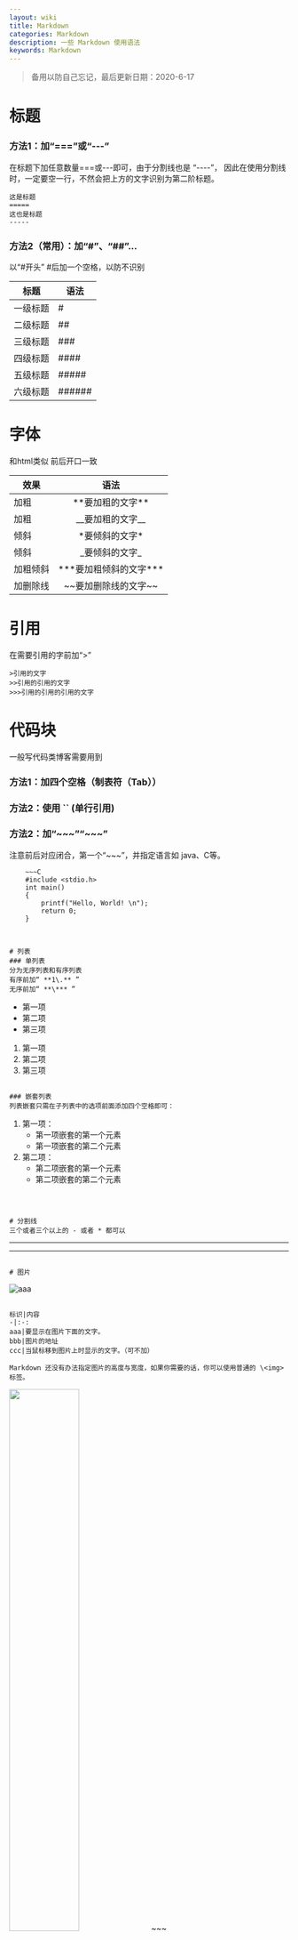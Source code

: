 ```yaml
---
layout: wiki
title: Markdown
categories: Markdown
description: 一些 Markdown 使用语法
keywords: Markdown
---
```


>备用以防自己忘记，最后更新日期：2020-6-17
# 标题
### 方法1：加“===”或“---”
在标题下加任意数量===或---即可，由于分割线也是 “----”， 因此在使用分割线时，一定要空一行，不然会把上方的文字识别为第二阶标题。
~~~
这是标题
=====
这也是标题
-----
~~~

### 方法2（常用）：加“#”、“##”...
以“#开头” #后加一个空格，以防不识别

标题|语法
---|--
一级标题| #
二级标题| ##
三级标题| ###
四级标题| ####
五级标题| #####
六级标题| ######


# 字体
和html类似 前后开口一致

效果|语法
-|:-:
加粗| \*\*要加粗的文字\*\*
加粗| \_\_要加粗的文字\_\_
倾斜| \*要倾斜的文字\*
倾斜| \_要倾斜的文字\_
加粗倾斜| \*\*\*要加粗倾斜的文字\*\*\*
加删除线| \~\~要加删除线的文字\~\~

# 引用
在需要引用的字前加“>”
~~~
>引用的文字
>>引用的引用的文字
>>>引用的引用的引用的文字
~~~

# 代码块
一般写代码类博客需要用到
### 方法1：加四个空格（制表符（Tab））
### 方法2：使用 `` (单行引用)
### 方法2：加“\~\~\~”“\~\~\~” 
注意前后对应闭合，第一个“\~\~\~”，并指定语言如 java、C等。
~~~
    ~~~C
    #include <stdio.h>
    int main()
    {
        printf("Hello, World! \n");
        return 0;
    }
~~~
~~~


# 列表
### 单列表
分为无序列表和有序列表
有序前加“ **1\.** ”
无序前加“ **\*** ”
~~~

* 第一项
* 第二项
* 第三项

1. 第一项
2. 第二项
3. 第三项


~~~

### 嵌套列表
列表嵌套只需在子列表中的选项前面添加四个空格即可：
~~~
1. 第一项：
    - 第一项嵌套的第一个元素
    - 第一项嵌套的第二个元素
2. 第二项：
    - 第二项嵌套的第一个元素
    - 第二项嵌套的第二个元素
~~~



# 分割线
三个或者三个以上的 - 或者 * 都可以
~~~
-----
*****
~~~

# 图片
~~~
![aaa](bbb "ccc")
~~~

标识|内容
-|:-:
aaa|要显示在图片下面的文字。
bbb|图片的地址
ccc|当鼠标移到图片上时显示的文字。（可不加）

Markdown 还没有办法指定图片的高度与宽度，如果你需要的话，你可以使用普通的 \<img> 标签。
~~~
<img src="xxxxxx" width="50%">
~~~

# 表格
~~~
标准格式：

标题1|标题2|标题3
-----|-----|----
内容1|内容2|内容3

~~~

序号|注意|语法
:-----:|:-----:|:-----:
1|几个“-”都可以，示例只是为了美观|---
2|文字居中|第二行改为“**:---:**” (冒号+杠+冒号)
3|文字居左|默认
4|文字居右|第二行改为“**---:**” (杠+冒号)

# 链接
~~~
[链接名称](链接地址)

<链接地址>

例如：[我的博客](https://www.cnblogs.com/wangjiaolong/)
~~~

# 目录

~~~
目录：
 [1.第一个标题](#1)
 [2.第二个标题](#2)

目录对应的章节：

（使用html格式进行处理）

      <h2 id='1'>1.第一个标题</h2>
      <h2 id='2'>1.第二个标题</h2>
~~~

# 转义字符

~~~
在需要转义的字符前加反斜杠
如：“ \* ”

~~~

~~~